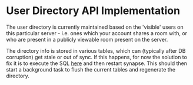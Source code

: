 User Directory API Implementation
=================================

The user directory is currently maintained based on the 'visible' users
on this particular server - i.e. ones which your account shares a room with, or
who are present in a publicly viewable room present on the server.

The directory info is stored in various tables, which can (typically after
DB corruption) get stale or out of sync.  If this happens, for now the
solution to fix it is to execute the SQL [here](../synapse/storage/data_stores/main/schema/delta/53/user_dir_populate.sql)
and then restart synapse. This should then start a background task to
flush the current tables and regenerate the directory.
